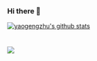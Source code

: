 ### Hi there 👋

<!--
**yaogengzhu/yaogengzhu** is a ✨ _special_ ✨ repository because its `README.md` (this file) appears on your GitHub profile.

Here are some ideas to get you started:

- 🔭 I’m currently working on ...
- 🌱 I’m currently learning ...
- 👯 I’m looking to collaborate on ...
- 🤔 I’m looking for help with ...
- 💬 Ask me about ...
- 📫 How to reach me: ...
- 😄 Pronouns: ...
- ⚡ Fun fact: ...
-->

[![yaogengzhu's github stats](https://github-readme-stats.vercel.app/api?username=yaogengzhu&show_icons=true)](https://github.com/yaogengzhu)
#
![](https://visitor-badge.glitch.me/badge?page_id=yaogengzhu.yaogengzhu)
